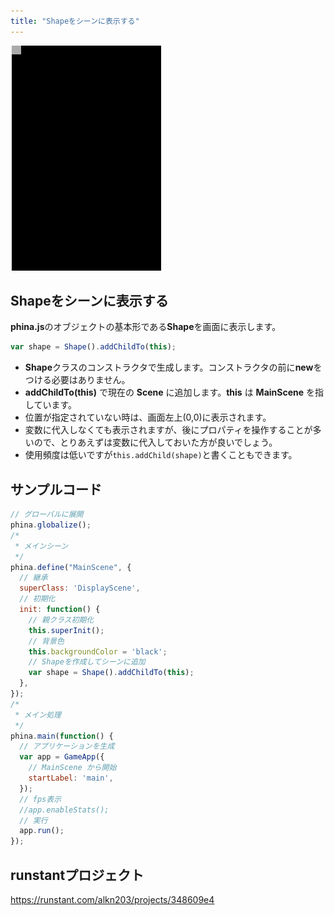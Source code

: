 ```yaml
---
title: "Shapeをシーンに表示する"
---
```


![add-shape](/images/add-shape.png)

## Shapeをシーンに表示する
**phina.js**のオブジェクトの基本形である**Shape**を画面に表示します。

```js
var shape = Shape().addChildTo(this);
```

* **Shape**クラスのコンストラクタで生成します。コンストラクタの前に**new**をつける必要はありません。
* **addChildTo(this)** で現在の **Scene** に追加します。**this** は **MainScene** を指しています。
* 位置が指定されていない時は、画面左上(0,0)に表示されます。
* 変数に代入しなくても表示されますが、後にプロパティを操作することが多いので、とりあえずは変数に代入しておいた方が良いでしょう。
* 使用頻度は低いですが```this.addChild(shape)```と書くこともできます。

## サンプルコード
```js
// グローバルに展開
phina.globalize();
/*
 * メインシーン
 */
phina.define("MainScene", {
  // 継承
  superClass: 'DisplayScene',
  // 初期化
  init: function() {
    // 親クラス初期化
    this.superInit();
    // 背景色
    this.backgroundColor = 'black';
    // Shapeを作成してシーンに追加
    var shape = Shape().addChildTo(this);
  },
});
/*
 * メイン処理
 */
phina.main(function() {
  // アプリケーションを生成
  var app = GameApp({
    // MainScene から開始
    startLabel: 'main',
  });
  // fps表示
  //app.enableStats();
  // 実行
  app.run();
});
```

## runstantプロジェクト
https://runstant.com/alkn203/projects/348609e4